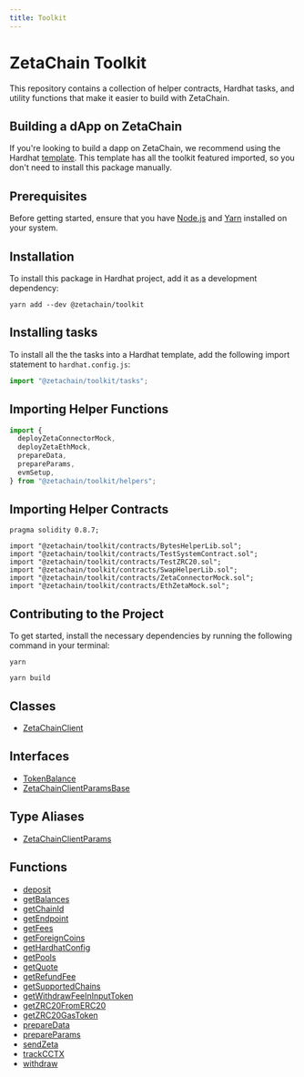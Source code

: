 ```yaml
---
title: Toolkit
---
```


# ZetaChain Toolkit

This repository contains a collection of helper contracts, Hardhat tasks, and
utility functions that make it easier to build with ZetaChain.

## Building a dApp on ZetaChain

If you're looking to build a dapp on ZetaChain, we recommend using the Hardhat
[template](https://github.com/zeta-chain/template). This template has all the
toolkit featured imported, so you don't need to install this package manually.

## Prerequisites

Before getting started, ensure that you have
[Node.js](https://nodejs.org/en/download) and [Yarn](https://yarnpkg.com/)
installed on your system.

## Installation

To install this package in Hardhat project, add it as a development dependency:

```
yarn add --dev @zetachain/toolkit
```

## Installing tasks

To install all the the tasks into a Hardhat template, add the following import
statement to `hardhat.config.js`:

```ts
import "@zetachain/toolkit/tasks";
```

## Importing Helper Functions

```ts
import {
  deployZetaConnectorMock,
  deployZetaEthMock,
  prepareData,
  prepareParams,
  evmSetup,
} from "@zetachain/toolkit/helpers";
```

## Importing Helper Contracts

```solidity
pragma solidity 0.8.7;

import "@zetachain/toolkit/contracts/BytesHelperLib.sol";
import "@zetachain/toolkit/contracts/TestSystemContract.sol";
import "@zetachain/toolkit/contracts/TestZRC20.sol";
import "@zetachain/toolkit/contracts/SwapHelperLib.sol";
import "@zetachain/toolkit/contracts/ZetaConnectorMock.sol";
import "@zetachain/toolkit/contracts/EthZetaMock.sol";
```

## Contributing to the Project

To get started, install the necessary dependencies by running the following
command in your terminal:

```
yarn
```

```
yarn build
```

## Classes

- [ZetaChainClient](toolkit/Class.ZetaChainClient.md)

## Interfaces

- [TokenBalance](toolkit/Interface.TokenBalance.md)
- [ZetaChainClientParamsBase](toolkit/Interface.ZetaChainClientParamsBase.md)

## Type Aliases

- [ZetaChainClientParams](toolkit/TypeAlias.ZetaChainClientParams.md)

## Functions

- [deposit](toolkit/Function.deposit.md)
- [getBalances](toolkit/Function.getBalances.md)
- [getChainId](toolkit/Function.getChainId.md)
- [getEndpoint](toolkit/Function.getEndpoint.md)
- [getFees](toolkit/Function.getFees.md)
- [getForeignCoins](toolkit/Function.getForeignCoins.md)
- [getHardhatConfig](toolkit/Function.getHardhatConfig.md)
- [getPools](toolkit/Function.getPools.md)
- [getQuote](toolkit/Function.getQuote.md)
- [getRefundFee](toolkit/Function.getRefundFee.md)
- [getSupportedChains](toolkit/Function.getSupportedChains.md)
- [getWithdrawFeeInInputToken](toolkit/Function.getWithdrawFeeInInputToken.md)
- [getZRC20FromERC20](toolkit/Function.getZRC20FromERC20.md)
- [getZRC20GasToken](toolkit/Function.getZRC20GasToken.md)
- [prepareData](toolkit/Function.prepareData.md)
- [prepareParams](toolkit/Function.prepareParams.md)
- [sendZeta](toolkit/Function.sendZeta.md)
- [trackCCTX](toolkit/Function.trackCCTX.md)
- [withdraw](toolkit/Function.withdraw.md)
